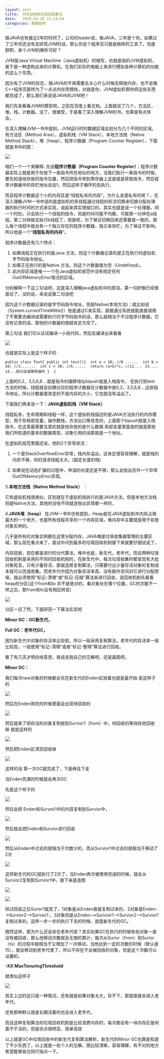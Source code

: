 ```yaml
---
layout: post
title:  内存结构和垃圾回收算法
date:   2019-03-26 22:14:54
categories: 数据结构
---
```


做JAVA也有接近2年的时间了，公司的leader说，做JAVA，三年是个坎，如果过了三年你还没有去研究JVM的话，那么你这个程序员只能是板砖的工具了。恰逢辞职，来个JVM的解析可好？
<!--more-->

JVM是Java Virtual Machine（Java虚拟机）的缩写，也就是指的JVM虚拟机，属于是一种虚构出来的计算机，在我们实际的电脑上来进行模拟各种计算机的功能的这么个东西。

因为有了JVM的存在，搞JAVA的不再需要去关心什么时候去释放内存，也不会像C++程序员那样为了一点点内存而惆怅，对就是你，JVM虚拟机帮你把这些东西都完成了，那么我们来说说JAVA的JVM吧！

我们先来看看JVM的模型吧，之前在百度上看文档，上面就说了几个，方法区，堆，栈，计数器。没了，很难受，于是看了深入理解JVM的书，也算是有点体会。

在深入理解JVM一书中提到，JVM运行时的数据区域会划分为几个不同的区域，有方法区（Method Area），虚拟机栈（VM Stack），本地方法栈（Native Method Stack），堆（heap），程序计数器（Program Counter Register），下面就是书中的图：

![](/assets/images/2019/java/image_yi/EMS1.jpg) 

咱们一个一个来解释:
先说**程序计数器（Program Counter Register）**：程序计数器实际上就是用于存放下一条指令所在地址的地方，当我们执行一条指令的时候，要先知道他存放的指令位置，然后把指令带到寄存器上这是就是获取指令，然后程序计数器中的存贮地址会加1，然后这样子循环的去执行，

而且程序计数器这个小的内存区是“线程私有的内存”。为什么会是私有的呢？，在深入理解JVM一书中说的是虚拟机的多线程通过线程的轮流切换来切换分配处理器的执行时间的方式来实现，说起来其实很拗口的，其实也就是说一个处理器，同一个时刻，只会执行一个线程的指令，但是时间可能不均衡，可能第一分钟在a线程，第二分钟就去执行b线程了，但是呢，为了保证切换回来还需要是一致的，那么每个线程中就会有一个独立存在的程序计数器，独立来存贮，为了保证不影响。所以他是一个“**线程私有的内存**”。

程序计数器还有几个特点：

1. 如果线程正在执行的是Java 方法，则这个计数器记录的是正在执行的虚拟机字节码指令地址。
2. 如果正在执行的是Native 方法，则这个计数器值为空（Undefined）。
3. 此内存区域是唯一一个在Java虚拟机规范中没有规定任何OutOfMemoryError情况的区域。

分别解释一下这三句话吧，这是深入理解java虚拟机中的原话，第一句好像已经很直白了，没的说，来说说第二句话吧

因为这个计数器记录的是字节码指令地址，但是Native(本地方法)；就比如说（System.currentTimeMillis()）他是通过C来实现，直接通过系统就能直接调用了不需要去编译成需要执行的字节码指令的话，那么就相当于不过程序计数器，它没有记录的话，那他的计数器的值就肯定为空了。

第三句话 我们可以试试编译一小段代码，然后反编译出来看看

![](/assets/images/2019/java/image_yi/reviceEdit1.jpg) 

也就是实际上是这个样子的

`public class Test{
    public int test(){ 
        int a = 10; //0 ...... 
        int b = 20; //3....... 
        int c = 30; //6...... 
        return (a+b)*c; //11.... 13.... 14...执行加减乘除操作
    } 
}`

上面的0,2，3,5,6,8....就是指令的偏移地址bipush就是入栈指令，  在执行到test方法的时候，线程就会创建对应的程序计数器在计数器中放0,2，3,5,6,8....这些指令地址，所以计数器里改变的不是内存的大小，它也就没有溢出了。

下面我们再来说一下：**JAVA虚拟机栈（VM Stack）**

线程私有，生命周期和线程一样，这个虚拟机栈描述的是JAVA方法执行的内存模型，用于存局部变量，操作数栈，方法出口等信息的，上面那个bipush就是入栈指令，在这里最需要注意的就是他存放的是什么数据.局部变量里面放的就是那些我们所知道的基本的数据类型，对象引用的话那就是一个地址。

在虚拟机规范里面还说，他的2个异常状况：

1. 一个是StackOverflowError异常，栈内存溢出，这肯定很容易理解，就是栈的内存不够，你的请求线程太大。(固定长度的栈)

2. 如果说在动态扩展的过程中，申请的长度还是不够，那么会抛出另外一个异常OutOfMemoryError异常。



3.**本地方法栈（Native Method Stack）** ：

它和虚拟机栈很类似，区别就在于虚拟机栈执行的是JAVA方法，但是本地方法栈则是Native方法，其他的没啥不同就连抛出异常都一样的，

4.**JAVA堆（heap）**
在JVM一书中也有提到，Heap是在JAVA虚拟机中内存占用最大的一个地方，也是所有线程共享的一个内存区域，堆内存中主要就是用于存放对象实例的。

几乎是所有的对象实例都在这里分配内存，JAVA堆是垃圾收集器管理的主要区域，那么现在重点来了，面试中问到最多的垃圾回收机制接下来就要仔细说说了。

内存回收，现在都是进行的分代算法，堆中也是，新生代，老年代，而且两种垃圾回收机制是采用的不同的回收机制的，在新生代中，每次垃圾收集时都发现有大批对象死去，只有少量存活，那就选用复制算法，只需要付出少量存活对象的复制成本就可以完成收集。而老年代中因为对象存活率高、没有额外空间对它进行分配担保，就必须使用"标记-清理"或"标记-压缩"算法来进行回收，说回收机制先看看heap的分区(这个from和to 并不是绝对的，看对象处在哪个位置，GC的次数不一样之后，那from和to会有相应转变)

![](/assets/images/2019/java/image_yi/iss.jpg)

分区一目了然，下面研究一下算法实现吧

**Minor GC：GC新生代，**

**Full GC：老年代GC，**

因为新生代中对象的存活率比较低，所以一般采用复制算法，老年代的存活率一般比较高，一般使用”标记-清理”或者”标记-整理”算法进行回收。

看了有几天才明白啥意思，我说说我自己的见解吧，还是画图吧，

**Minor GC：**

我们每次new对象的时候都会先在新生代的Enden区放着也就是最开始 是这样子的

![](/assets/images/2019/java/image_yi/new1.jpg)

然后在Enden用完的时候里面会出现待回收的

![](/assets/images/2019/java/image_yi/new2.jpg)

然后就来了把存活的对象复制放到Survior1（from）中，待回收的等待给他回收掉 就是这样的

![](/assets/images/2019/java/image_yi/new3.jpg)

然后把Enden区清空回收掉

![](/assets/images/2019/java/image_yi/new4.jpg)

这样的话 第一次GC就完成了，下面再往下走

当Enden充满的时候就会再次GC

先是这个样子的

![](/assets/images/2019/java/image_yi/new5.jpg)

然后会把 Enden和Survoir1中的内容复制到Survior中，

![](/assets/images/2019/java/image_yi/new6.jpg)

然后就会把Enden和Survior进行回收

![](/assets/images/2019/java/image_yi/new7.jpg)

然后从Enden中过去的就相当于次数少的，而从Survior1中过去的就相当于移动了2次

![](/assets/images/2019/java/image_yi/new8.jpg)

这样新生代的GC就执行了2次了，当Enden再次被使用完成的时候，就会从Survior2复制到Survior1中，接下来是连图

![](/assets/images/2019/java/image_yi/new9.jpg)

![](/assets/images/2019/java/image_yi/new10.jpg)

经过回收之后Surior1就变了，1对象是从Enden直接复制过来的，2对象是Enden-->Survior2-->Survior1 ，3对象则是从Enden-->Surivior1-->Survior2-->Survior1 复制过来的，这样一步一步的执行下去的时候，就是新生代的GC。

既然这样，那为什么还会存在老年代呢？其实如果GC在执行的时候有些对象一直没有被回收，那么他移动次数就会无限的累计，每次从Surior（from）到Surior（to）的过程中就相当于又增加了一次移动，当他达到一定的次数的时候（默认是15），就会移动到老年代里了，所以不存在不会被回收的对象，但是这个次数可以设置的，

**-XX:MaxTenuringThreshold**

就类似这样子

![](/assets/images/2019/java/image_yi/new11.jpg)

其实上边的这只是一种情况，还有就是如果对象太大，存不下，那就直接会进入老年代。

还有那种默认就是长期活着的也会进入老年代，

而且这种复制算法的垃圾回收机制是比较浪费内存的，每次都会有一块内存区是闲着不干活的，但是优点很明显，简单高效

以上就是GC中垃圾回收中的新生代复制算法解析，新生代的Minor GC也算是知道了不少东西了，以上就是一些个人的见解，图比较清晰，容易理解，有不对的地方希望能够各位同行指点一下。




